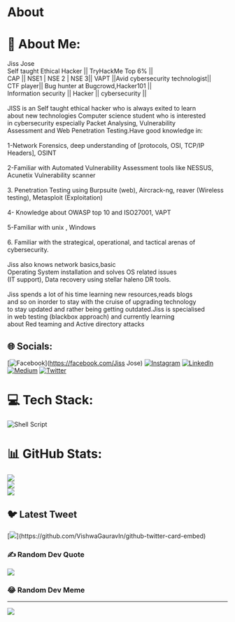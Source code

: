 # About
# 💫 About Me:
Jiss Jose <br>Self taught Ethical Hacker || TryHackMe Top 6% || <br>CAP || NSE1 | NSE 2 | NSE 3|| VAPT ||Avid cybersecurity technologist||<br>CTF player|| Bug hunter at Bugcrowd,Hacker101 || <br>Information security || Hacker || cybersecurity ||<br><br>JISS is an Self taught ethical hacker who is always exited to learn <br>about new technologies Computer science student who is interested<br> in cybersecurity especially Packet Analysing, Vulnerability <br>Assessment and Web Penetration Testing.Have good knowledge in:<br><br>1-Network Forensics, deep understanding of [protocols, OSI, TCP/IP Headers], OSINT<br><br>2-Familiar with Automated Vulnerability Assessment tools like NESSUS, <br>Acunetix Vulnerability scanner<br><br>3. Penetration Testing using Burpsuite (web), Aircrack-ng, reaver (Wireless testing), Metasploit (Exploitation)<br><br>4- Knowledge about OWASP top 10 and ISO27001, VAPT<br><br>5-Familiar with unix , Windows <br><br>6. Familiar with the strategical, operational, and tactical arenas of <br>cybersecurity.<br><br>Jiss also knows network basics,basic <br>Operating System installation and solves OS related issues <br>(IT support), Data recovery using stellar haleno DR tools.<br><br>Jiss spends a lot of his time learning new resources,reads blogs <br>and so on inorder to stay with the cruise of upgrading technology <br>to stay updated and rather being getting outdated.Jiss is specialised <br>in web testing (blackbox approach) and currently learning <br>about Red teaming and Active directory attacks


## 🌐 Socials:
[![Facebook](https://img.shields.io/badge/Facebook-%231877F2.svg?logo=Facebook&logoColor=white)](https://facebook.com/Jiss Jose) [![Instagram](https://img.shields.io/badge/Instagram-%23E4405F.svg?logo=Instagram&logoColor=white)](https://instagram.com/phone__freak) [![LinkedIn](https://img.shields.io/badge/LinkedIn-%230077B5.svg?logo=linkedin&logoColor=white)](https://linkedin.com/in/https://www.linkedin.com/in/jiss-jose-25b0341b2) [![Medium](https://img.shields.io/badge/Medium-12100E?logo=medium&logoColor=white)](https://medium.com/@jisjose98) [![Twitter](https://img.shields.io/badge/Twitter-%231DA1F2.svg?logo=Twitter&logoColor=white)](https://twitter.com/https://twitter.com/phone_freak_) 

# 💻 Tech Stack:
![Shell Script](https://img.shields.io/badge/shell_script-%23121011.svg?style=for-the-badge&logo=gnu-bash&logoColor=white)
# 📊 GitHub Stats:
![](https://github-readme-stats.vercel.app/api?username=jisjose98&theme=dark&hide_border=false&include_all_commits=false&count_private=false)<br/>
![](https://github-readme-streak-stats.herokuapp.com/?user=jisjose98&theme=dark&hide_border=false)<br/>
![](https://github-readme-stats.vercel.app/api/top-langs/?username=jisjose98&theme=dark&hide_border=false&include_all_commits=false&count_private=false&layout=compact)

## 🐦 Latest Tweet
[![](https://gtce.itsvg.in/api?username=https://twitter.com/phone_freak_)](https://github.com/VishwaGauravIn/github-twitter-card-embed)

### ✍️ Random Dev Quote
![](https://quotes-github-readme.vercel.app/api?type=horizontal&theme=radical)

### 😂 Random Dev Meme

---
[![](https://visitcount.itsvg.in/api?id=jisjose98&icon=0&color=0)](https://visitcount.itsvg.in)

<!-- Proudly created with GPRM ( https://gprm.itsvg.in ) -->
